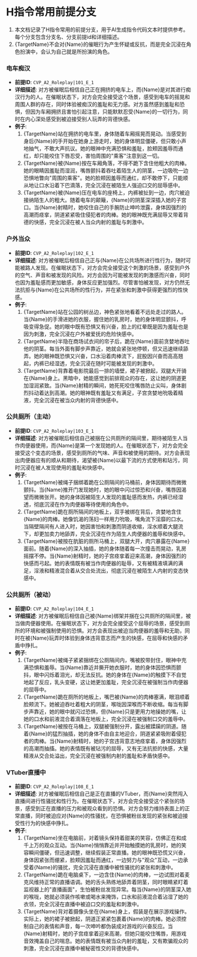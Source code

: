# H指令常用前提分支

1. 本文档记录了H指令常用的前提分支，用于AI生成指令代码文本时提供参考。每个分支包含分支名、分支前提id和详细描述。
2. {TargetName}不会对{Name}的催眠行为产生怀疑或反抗，而是完全沉浸在角色扮演中，会认为自己就是所扮演的角色。

  ### 电车痴汉
  - **前提ID**: `CVP_A2_Roleplay|101_E_1`
  - **详细描述**: 对方被催眠后相信自己正在拥挤的电车上，而{Name}是对其进行痴汉行为的人。在催眠状态下，对方会完全接受这个场景，感受到电车的摇晃和周围人群的存在，同时体验被痴汉的羞耻和无力感。对方虽然感到羞耻和恐惧，但因为车厢拥挤且害怕引起注意，只能默默忍受{Name}的一切行为，同时在内心深处感受到被迫接受别人玩弄的背德快感。
  - **例子**:
    1. {TargetName}站在拥挤的电车里，身体随着车厢摇晃而晃动。当感受到身后{Name}的手开始在她身上游走时，她的身体明显僵硬，但只敢小声地抽气，不敢大声抗议。她的眼神中充满恐惧和羞耻，脸颊因羞辱而通红，却只能咬住下唇忍受，害怕周围的"乘客"注意到这一切。
    2. {TargetName}被{Name}按在车厢角落，不得不跪下含住他粗大的肉棒。她的眼睛因羞耻而湿润，嘴唇颤抖着吞吐着陌生人的阴茎，一边吸吮一边恐惧地瞥向"周围的乘客"。她的脸颊因羞辱而通红，却不敢停下，只能顺从地让口水沿着下巴滴落，完全沉浸在被陌生人强迫口交的屈辱感中。
    3. {TargetName}被{Name}压在电车的座椅上，内裤被扯到一边，肉穴被迫接纳陌生人的粗大。随着电车的颠簸，{Name}的阴茎深深插入她的子宫口。当{Name}射精时，她咬住自己的手腕防止呻吟泄露，身体因强烈的高潮而痉挛，阴道紧紧吸住侵犯者的肉棒。她的眼神既充满屈辱又带着背德的快感，完全沉浸在被人当众内射的羞耻与刺激中。

  ### 户外当众
  - **前提ID**: `CVP_A2_Roleplay|102_E_1`
  - **详细描述**: 对方被催眠后相信自己正与{Name}在公共场所进行性行为，随时可能被路人发现。在催眠状态下，对方会完全接受这个刺激的场景，感受到户外的空气、声音和被发现的风险。对方会因为可能被发现的刺激感而兴奋，同时也因为羞耻感而更加敏感，身体反应更加强烈。尽管害怕被发现，对方仍然无法抗拒与{Name}在公共场所的性行为，并在紧张和刺激中获得更强烈的性快感。
  - **例子**:
    1. {TargetName}站在公园的树丛边，神色紧张地看着不远处走过的路人。当{Name}的手滑进她的衣服，握住她的乳房时，她的身体明显颤抖，呼吸变得急促。她的眼中既有恐惧又有兴奋，脸上的红晕既是因为羞耻也是因为刺激，完全沉浸在户外被爱抚的危险快感中。
    2. {TargetName}半隐在商场试衣间的帘子后，跪在{Name}面前贪婪地吞吐他的阴茎。每当外面有脚步声靠近，她就会紧张地停顿，但又迅速继续舔弄。她的眼神既恐惧又兴奋，口水沿着肉棒流下，屁股因兴奋而高高翘起，内裤已经湿透，完全沉浸在随时可能被发现的刺激中。
    3. {TargetName}背靠着电影院最后一排的墙壁，裙子被掀起，双腿大开骑在{Name}身上。黑暗中，她能感觉到前排观众的存在，这让她的阴道更加湿润紧致。当{Name}射精的瞬间，她死死咬住嘴唇防止尖叫，身体剧烈抖动着达到高潮。她的眼神既有羞耻又有满足，子宫贪婪地吮吸着精液，完全沉浸在被当众内射的背德快感中。

  ### 公共厕所（主动）
  - **前提ID**: `CVP_A2_Roleplay|103_E_1`
  - **详细描述**: 对方被催眠后相信自己被捆在公共厕所的隔间里，期待被陌生人当作肉便器使用，而{Name}是第一个发现她的人。在催眠状态下，对方会完全接受这个变态的场景，感受到厕所的气味、声音和被使用的期待。对方会表现出肉便器应有的顺从和期待，渴望被{Name}以最下流的方式使用和玷污，同时沉浸在被人发现使用的羞耻和快感中。
  - **例子**:
    1. {TargetName}被绳子捆绑着跪在公厕隔间的马桶前，身体因期待而微微颤抖。当{Name}推开门发现她时，她的眼中闪过惊恐和兴奋，嘴唇因渴望而微微张开。她的身体因被陌生人发现的羞耻感而发热，内裤已经湿透，彻底沉浸在作为肉便器等待使用的角色中。
    2. {TargetName}跪在厕所隔间的地板上，双手被绑在背后，贪婪地含住{Name}的肉棒。她像饥渴的荡妇一样用力吮吸，嘴角流下淫靡的口水。当隔壁隔间有人进入时，她因害怕和刺激而阴道收缩，淫水顺着大腿流下，却更加卖力地舔弄，完全沉浸在作为陌生人肉便器的羞辱和快感中。
    3. {TargetName}被按在肮脏的厕所马桶上，双腿大开，肉穴暴露在{Name}面前。随着{Name}的深入抽插，她的身体随着每一次撞击而晃动，乳房摇摆不停。当{Name}射精时，她的子宫痉挛着迎来高潮，身体因强烈的快感而弓起。她的表情既有被当作肉便器的耻辱，又有被精液填满的满足，淫液和精液混合着从交合处流出，彻底沉浸在被陌生人内射的变态快感中。

  ### 公共厕所（被动）
  - **前提ID**: `CVP_A2_Roleplay|104_E_1`
  - **详细描述**: 对方被催眠后相信自己被{Name}绑架并捆在公共厕所的隔间里，被当做肉便器使用。在催眠状态下，对方会完全接受这个屈辱的场景，感受到厕所的环境和被强制使用的恐惧。对方会表现出被迫当肉便器的羞辱和无助，同时在被{Name}玩弄时体验到身体违背意志而产生的快感，在屈辱和快感的矛盾中挣扎。
  - **例子**:
    1. {TargetName}被绳子紧紧捆绑在公厕隔间内，嘴被胶带封住，眼神中充满恐惧和羞辱。当{Name}靠近并撕开她衣服时，她的身体因恐惧而颤抖，眼中闪烁着泪光，却无法反抗。她的身体在{Name}的触摸下不自觉地起了反应，乳头变硬，这让她更加羞耻，完全沉浸在被强制当作肉便器的屈辱中。
    2. {TargetName}跪在厕所的地板上，嘴巴被{Name}的肉棒塞满，眼泪顺着脸颊流下。她被迫吞吐着粗大的阴茎，喉咙因深喉而不断收缩。每当有脚步声靠近，她的眼中就闪过恐惧，但{Name}只是更用力地操她的嘴，让她的口水和前液混合着滴落在地板上，完全沉浸在被强制口交的羞辱中。
    3. {TargetName}被按在马桶上，双腿被强制分开，露出被蹂躏的阴道。随着{Name}的猛烈抽插，她的身体不由自主地迎合，阴道紧紧吸附着侵犯者的肉棒。当{Name}射精时，她的子宫违背意志地痉挛着，身体因强烈的高潮而抽搐。她的表情既有被玷污的屈辱，又有无法抗拒的快感，大量精液从交合处溢出，完全沉浸在被强制内射的羞耻和矛盾快感中。

  ### VTuber直播中
  - **前提ID**: `CVP_A2_Roleplay|108_E_1`
  - **详细描述**: 对方被催眠后相信自己是正在直播的VTuber，而{Name}突然闯入直播间进行性骚扰和性行为。在催眠状态下，对方会完全接受这个紧张的场景，感受到正在直播的压力和被观众看到的恐惧。对方会努力维持表面上的正常直播，同时被迫应对{Name}的性骚扰，在恐惧被粉丝发现的紧张和被迫接受性行为的快感中挣扎。
  - **例子**:
    1. {TargetName}坐在电脑前，对着镜头保持着甜美的笑容，仿佛正在和成千上万的观众互动。当{Name}悄悄靠近并开始触摸她的乳房时，她的笑容瞬间僵硬，但迅速调整，继续假装正常直播。她的眼神既恐慌又兴奋，身体因紧张而绷紧，脸颊因羞耻而通红，一边努力与"观众"互动，一边承受着{Name}的骚扰，完全沉浸在直播中被性骚扰的紧张和刺激中。
    2. {TargetName}跪在电脑桌下，一边含住{Name}的肉棒，一边试图对着麦克风维持正常的直播语调。她的舌头熟练地舔弄着阴茎，同时眼睛紧盯着监视器上的"直播画面"，生怕被粉丝发现异常。每当{Name}的阴茎深入她的喉咙，她就必须装作咳嗽或喝水来掩饰，口水和前液混合着沾湿了她的衣领，完全沉浸在直播中被迫口交的羞耻和刺激中。
    3. {TargetName}背对着摄像头坐在{Name}身上，假装是在展示游戏操作。实际上，她的裙子被掀起，阴道正紧紧包裹着{Name}的肉棒。她必须控制自己的表情和声音，每一次呻吟都伪装成对游戏的兴奋反应。当{Name}射精时，她的子宫痉挛着迎来高潮，但她只能咬住嘴唇，用游戏音效掩盖自己的喘息。她的表情既有被当众内射的羞耻，又有欺骗观众的刺激，完全沉浸在直播中被秘密性交的背德快感中。

